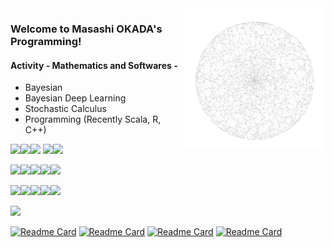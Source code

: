 <img src="https://github.com/jirotubuyaki/jirotubuyaki/blob/main/prefund_color.png" align="right" width="45%"> 

### Welcome to Masashi OKADA's Programming!
#### Activity - Mathematics and Softwares -
* Bayesian
* Bayesian Deep Learning
* Stochastic Calculus
* Programming (Recently Scala, R, C++)

<img src="https://cdn.jsdelivr.net/gh/devicons/devicon/icons/java/java-original-wordmark.svg" width="7%"><img src="https://cdn.jsdelivr.net/gh/devicons/devicon/icons/scala/scala-original-wordmark.svg" width="7%"><img src="https://cdn.jsdelivr.net/gh/devicons/devicon/icons/r/r-original.svg" width="7%">
<img src="https://cdn.jsdelivr.net/gh/devicons/devicon/icons/cplusplus/cplusplus-original.svg" width="7%"><img src="https://cdn.jsdelivr.net/gh/devicons/devicon/icons/c/c-original.svg" width="7%">

<img src="https://cdn.jsdelivr.net/gh/devicons/devicon/icons/html5/html5-original-wordmark.svg" width="7%"><img src="https://cdn.jsdelivr.net/gh/devicons/devicon/icons/css3/css3-original-wordmark.svg" width="7%"><img src="https://cdn.jsdelivr.net/gh/devicons/devicon/icons/php/php-original.svg" width="7%"><img src="https://cdn.jsdelivr.net/gh/devicons/devicon/icons/javascript/javascript-plain.svg" width="7%"><img src="https://cdn.jsdelivr.net/gh/devicons/devicon/icons/tomcat/tomcat-original-wordmark.svg" width="7%">

<img src="https://cdn.jsdelivr.net/gh/devicons/devicon/icons/linux/linux-original.svg" width="7%"><img src="https://cdn.jsdelivr.net/gh/devicons/devicon/icons/ubuntu/ubuntu-plain-wordmark.svg" width="7%"><img src="https://cdn.jsdelivr.net/gh/devicons/devicon/icons/apache/apache-original-wordmark.svg" width="7%"><img src="https://cdn.jsdelivr.net/gh/devicons/devicon/icons/mysql/mysql-original-wordmark.svg" width="7%"><img src="https://cdn.jsdelivr.net/gh/devicons/devicon/icons/github/github-original-wordmark.svg" width="7%">

 ![](https://komarev.com/ghpvc/?username=jirotubuyaki&color=blueviolet)  
 
 [![Readme Card](https://github-readme-stats.vercel.app/api/pin/?username=jirotubuyaki&repo=Jdmbs)](https://github.com/jirotubuyaki/Jdmbs)
 [![Readme Card](https://github-readme-stats.vercel.app/api/pin/?username=jirotubuyaki&repo=CRPClustering)](https://github.com/jirotubuyaki/CRPClustering)
 [![Readme Card](https://github-readme-stats.vercel.app/api/pin/?username=jirotubuyaki&repo=Random-Flower)](https://github.com/jirotubuyaki/Random-Flower)
  [![Readme Card](https://github-readme-stats.vercel.app/api/pin/?username=jirotubuyaki&repo=Traffic-Simulator)](https://github.com/jirotubuyaki/Traffic-Simulator)
